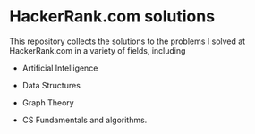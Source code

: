 # HackerRank.com solutions

This repository collects the solutions to the problems I solved at HackerRank.com in a variety of fields, including

* Artificial Intelligence

* Data Structures

* Graph Theory

* CS Fundamentals and algorithms.

